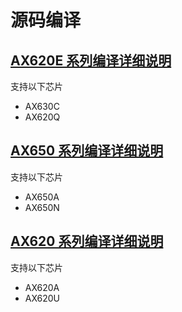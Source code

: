 # 源码编译

## [AX620E 系列编译详细说明](./compile_620e.md)
支持以下芯片
- AX630C
- AX620Q

## [AX650 系列编译详细说明](./compile_650.md)
支持以下芯片
- AX650A
- AX650N

## [AX620 系列编译详细说明](./compile_620.md) 
支持以下芯片
- AX620A
- AX620U
